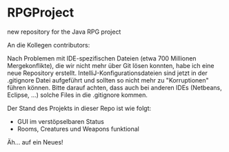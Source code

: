 # RPGProject
new repository for the Java RPG project

An die Kollegen contributors:

Nach Problemen mit IDE-spezifischen Dateien (etwa 700 Millionen Mergekonflikte), die wir nicht mehr über Git lösen konnten,
habe ich eine neue Repository erstellt. IntelliJ-Konfigurationsdateien sind jetzt in der .gitignore Datei aufgeführt und sollten
so nicht mehr zu "Korruptionen" führen können. Bitte darauf achten, dass auch bei anderen IDEs (Netbeans, Eclipse, ...) solche
Files in die .gitignore kommen.

Der Stand des Projekts in dieser Repo ist wie folgt:

- GUI im verstöpselbaren Status
- Rooms, Creatures und Weapons funktional

Äh... auf ein Neues!
